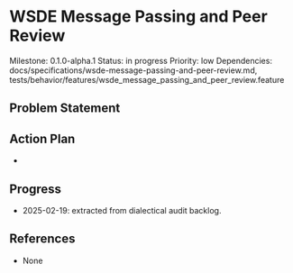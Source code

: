 # WSDE Message Passing and Peer Review
Milestone: 0.1.0-alpha.1
Status: in progress
Priority: low
Dependencies: docs/specifications/wsde-message-passing-and-peer-review.md, tests/behavior/features/wsde_message_passing_and_peer_review.feature

## Problem Statement
<description>


## Action Plan
- <tasks>

## Progress
- 2025-02-19: extracted from dialectical audit backlog.

## References
- None
